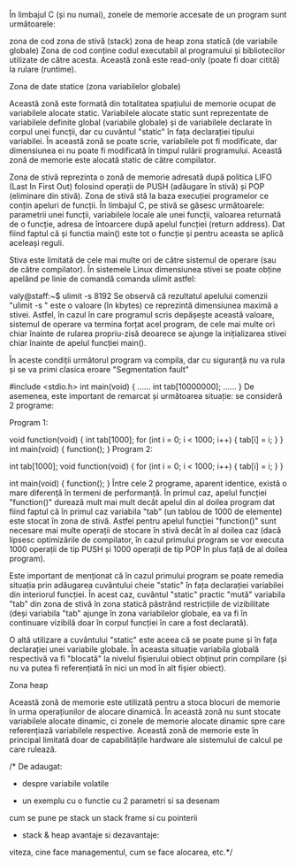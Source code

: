 În limbajul C (și nu numai), zonele de memorie accesate de un program sunt următoarele:

zona de cod
zona de stivă (stack)
zona de heap
zona statică (de variabile globale)
Zona de cod  conține codul executabil al programului și bibliotecilor utilizate de către acesta. Această zonă este read-only (poate fi doar citită) la rulare (runtime).

Zona de date statice (zona variabilelor globale)

Această zonă este formată din totalitatea spațiului de memorie ocupat de variabilele alocate static. Variabilele alocate static sunt reprezentate de variabilele definite global (variabile globale) și de variabilele declarate în corpul unei funcții, dar cu cuvântul "static" în fața declarației tipului variabilei. În această zonă se poate scrie, variabilele pot fi modificate, dar dimensiunea ei nu poate fi modificată în timpul rulării programului. Această zonă de memorie este alocată static de către compilator.

Zona de stivă reprezinta o zonă de memorie adresată după politica LIFO (Last In First Out) folosind operații de PUSH (adăugare în stivă) și POP (eliminare din stivă). Zona de stivă stă la baza execuției programelor ce conțin apeluri de funcții. În limbajul C, pe stivă se găsesc următoarele: parametrii unei funcții, variabilele locale ale unei funcții, valoarea returnată de o funcție, adresa de întoarcere după apelul funcției (return address). Dat fiind faptul că și functia main() este tot o funcție și pentru aceasta se aplică aceleași reguli.

Stiva este limitată de cele mai multe ori de către sistemul de operare (sau de către compilator). În sistemele Linux dimensiunea stivei se poate obține apelând pe linie de comandă comanda ulimit astfel:

valy@staff:~$ ulimit -s
8192
Se observă că rezultatul apelului comenzii "ulimit -s " este o valoare (în kbytes) ce reprezintă dimensiunea maximă a stivei. Astfel, în cazul în care programul scris depășește această valoare, sistemul de operare va termina forțat acel program, de cele mai multe ori chiar înainte de rularea propriu-zisă deoarece se ajunge la inițializarea stivei chiar înainte de apelul funcției main().

În aceste condiții următorul program va compila, dar cu siguranță nu va rula și se va primi clasica eroare "Segmentation fault"

#include <stdio.h>
int main(void)
{
   ......
   int tab[10000000];
   ......
}
De asemenea, este important de remarcat și următoarea situație: se consideră 2 programe:

Program 1:

void function(void)
{
   int tab[1000];
   for (int i = 0; i < 1000; i++)
   {
      tab[i] = i;
   }
}
int main(void)
{
   function();
}
Program 2:

int tab[1000];
void function(void)
{
   for (int i = 0; i < 1000; i++)
   {
      tab[i] = i;
   }
}

int main(void)
{
    function();
}
Între cele 2 programe, aparent identice, există o mare diferență în termeni de performanță. În primul caz, apelul funcției "function()" durează mult mai mult decât apelul din al doilea program dat fiind faptul că în primul caz variabila "tab" (un tablou de 1000 de elemente) este stocat în zona de stivă. Astfel pentru apelul funcției "function()" sunt necesare mai multe operații de stocare în stivă decât în al doilea caz (dacă lipsesc optimizările de compilator, în cazul primului program se vor executa 1000 operații de tip PUSH și 1000 operații de tip POP în plus față de al doilea program).

Este important de menționat că în cazul primului program se poate remedia situația prin adăugarea cuvântului cheie "static" în fața declarației variabilei din interiorul funcției. În acest caz, cuvântul "static" practic "mută" variabila "tab" din zona de stivă în zona statică păstrând restricțiile de vizibilitate (deși variabila "tab" ajunge în zona variabilelor globale, ea va fi în continuare vizibilă doar în corpul funcției în care a fost declarată).

O altă utilizare a cuvântului "static" este aceea că se poate pune și în fața declarației unei variabile globale. În aceasta situație variabila globală respectivă va fi "blocată" la nivelul fișierului obiect obținut prin compilare (și nu va putea fi referențiată în nici un mod în alt fișier obiect).

Zona heap

Această zonă de memorie este utilizată pentru a stoca blocuri de memorie în urma operațiunilor de alocare dinamică. În această zonă nu sunt stocate variabilele alocate dinamic, ci zonele de memorie alocate dinamic spre care referențiază variabilele respective. Această zonă de memorie este în principal limitată doar de capabilitățile hardware ale sistemului de calcul pe care rulează.



/* De adaugat:

- despre variabile volatile

- un exemplu cu o functie cu 2 parametri si sa desenam

cum se pune pe stack un stack frame si cu pointerii

- stack & heap avantaje si dezavantaje:

viteza, cine face managementul, cum se face alocarea, etc.*/